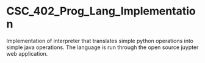 # CSC_402_Prog_Lang_Implementation
Implementation of interpreter that translates simple python operations into simple java operations.
The language is run through the open source juypter web application. 
